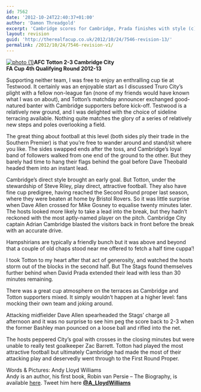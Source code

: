 ```yaml
---
id: 7562
date: '2012-10-24T22:40:37+01:00'
author: 'Damon Threadgold'
excerpt: 'Cambridge scores for Cambridge, Prada finishes with style (c) Andy Lloyd Williams. FA Cup 4th Qualifying.'
layout: revision
guid: 'http://therealfacup.co.uk/2012/10/24/7546-revision-13/'
permalink: /2012/10/24/7546-revision-v1/
---
```


[![](http://therealfacup.co.uk/wp-content/uploads/2012/10/photo-11-e1351114002852-1024x714.jpg "photo (1)")](http://therealfacup.co.uk/2012/10/24/7546/photo-1-2/)**AFC Totton 2-3 Cambridge City**  
 **FA Cup 4th Qualifying Round 2012-13**

Supporting neither team, I was free to enjoy an enthralling cup tie at Testwood. It certainly was an enjoyable start as I discussed Truro City’s plight with a fellow non-league fan (none of my friends would have known what I was on about), and Totton’s matchday announcer exchanged good-natured banter with Cambridge supporters before kick-off. Testwood is a relatively new ground, and I was delighted with the choice of sideline terracing available. Nothing quite matches the glory of a series of relatively new steps and poles overlooking a field.

The great thing about football at this level (both sides ply their trade in the Southern Premier) is that you’re free to wander around and stand/sit where you like. The sides swapped ends after the toss, and Cambridge’s loyal band of followers walked from one end of the ground to the other. But they barely had time to hang their flags behind the goal before Dave Theobald headed them into an instant lead.

Cambridge’s direct style brought an early goal. But Totton, under the stewardship of Steve Riley, play direct, attractive football. They also have fine cup predigree, having reached the Second Round proper last season, where they were beaten at home by Bristol Rovers. So it was little surprise when Dave Allen crossed for Mike Gosney to equalise twenty minutes later. The hosts looked more likely to take a lead into the break, but they hadn’t reckoned with the most aptly-named player on the pitch. Cambridge City captain Adrian Cambridge blasted the visitors back in front before the break with an accurate drive.

Hampshirians are typically a friendly bunch but it was above and beyond that a couple of old chaps stood near me offered to fetch a half time cuppa’!

I took Totton to my heart after that act of generosity, and watched the hosts storm out of the blocks in the second half. But The Stags found themselves further behind when David Prada extended their lead with less than 30 minutes remaining.

There was a great cup atmosphere on the terraces as Cambridge and Totton supporters mixed. It simply wouldn’t happen at a higher level: fans mocking their own team and joking around.

Attacking midfielder Dave Allen spearheaded the Stags’ charge all afternoon and it was no surprise to see him peg the score back to 2-3 when the former Bashley man pounced on a loose ball and rifled into the net.

The hosts peppered City’s goal with crosses in the closing minutes but were unable to really test goalkeeper Zac Barrett. Totton had played the most attractive football but ultimately Cambridge had made the most of their attacking play and deservedly went through to the First Round Proper.

Words &amp; Pictures: Andy Lloyd Williams  
Andy is an author, his first book, Robin van Persie – The Biography, is available [here](http://www.waterstones.com/waterstonesweb/products/andy+lloyd-williams/robin+van+persie+-+the+biography/8408788/). Tweet him here **[@A\_LloydWilliams](https://twitter.com/A_LloydWilliams)**